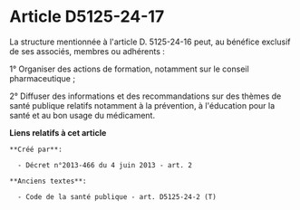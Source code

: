 # Article D5125-24-17

La structure mentionnée à l'article D. 5125-24-16 peut, au bénéfice exclusif de ses associés, membres ou adhérents : 

1° Organiser des actions de formation, notamment sur le conseil pharmaceutique ; 

2° Diffuser des informations et des recommandations sur des thèmes de santé publique relatifs notamment à la prévention, à
l'éducation pour la santé et au bon usage du médicament.

**Liens relatifs à cet article**

	**Créé par**:

	  - Décret n°2013-466 du 4 juin 2013 - art. 2

	**Anciens textes**:

	  - Code de la santé publique - art. D5125-24-2 (T)
